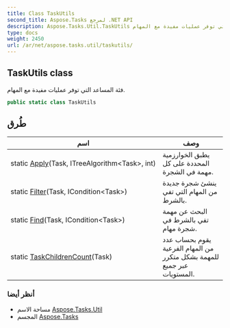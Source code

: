 ```yaml
---
title: Class TaskUtils
second_title: Aspose.Tasks لمرجع .NET API
description: Aspose.Tasks.Util.TaskUtils فصل. فئة المساعد التي توفر عمليات مفيدة مع المهام.
type: docs
weight: 2450
url: /ar/net/aspose.tasks.util/taskutils/
---
```

## TaskUtils class

فئة المساعد التي توفر عمليات مفيدة مع المهام.

```csharp
public static class TaskUtils
```

## طُرق

| اسم | وصف |
| --- | --- |
| static [Apply](../../aspose.tasks.util/taskutils/apply/)(Task, ITreeAlgorithm&lt;Task&gt;, int) | يطبق الخوارزمية المحددة على كل مهمة في الشجرة. |
| static [Filter](../../aspose.tasks.util/taskutils/filter/)(Task, ICondition&lt;Task&gt;) | ينشئ شجرة جديدة من المهام التي تفي بالشرط. |
| static [Find](../../aspose.tasks.util/taskutils/find/)(Task, ICondition&lt;Task&gt;) | البحث عن مهمة تفي بالشرط في شجرة مهام. |
| static [TaskChildrenCount](../../aspose.tasks.util/taskutils/taskchildrencount/)(Task) | يقوم بحساب عدد من المهام الفرعية للمهمة بشكل متكرر عبر جميع المستويات. |

### أنظر أيضا

* مساحة الاسم [Aspose.Tasks.Util](../../aspose.tasks.util/)
* المجسم [Aspose.Tasks](../../)


